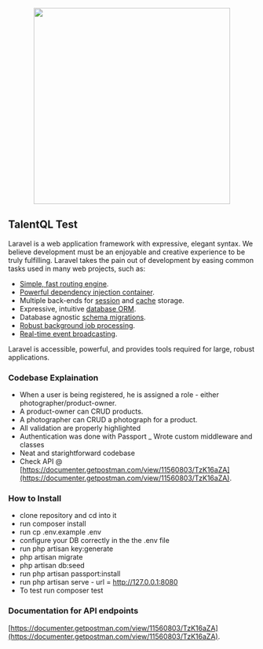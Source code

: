 <p align="center"><a href="https://laravel.com" target="_blank"><img src="https://raw.githubusercontent.com/laravel/art/master/logo-lockup/5%20SVG/2%20CMYK/1%20Full%20Color/laravel-logolockup-cmyk-red.svg" width="400"></a></p>



## TalentQL Test

Laravel is a web application framework with expressive, elegant syntax. We believe development must be an enjoyable and creative experience to be truly fulfilling. Laravel takes the pain out of development by easing common tasks used in many web projects, such as:

- [Simple, fast routing engine](https://laravel.com/docs/routing).
- [Powerful dependency injection container](https://laravel.com/docs/container).
- Multiple back-ends for [session](https://laravel.com/docs/session) and [cache](https://laravel.com/docs/cache) storage.
- Expressive, intuitive [database ORM](https://laravel.com/docs/eloquent).
- Database agnostic [schema migrations](https://laravel.com/docs/migrations).
- [Robust background job processing](https://laravel.com/docs/queues).
- [Real-time event broadcasting](https://laravel.com/docs/broadcasting).

Laravel is accessible, powerful, and provides tools required for large, robust applications.


### Codebase Explaination

- When a user is being registered, he is assigned a role - either photographer/product-owner.
- A product-owner can CRUD products.
- A photographer can CRUD a photograph for a product.
- All validation are properly highlighted
- Authentication was done with Passport
_ Wrote custom middleware and classes
- Neat and starightforward codebase
- Check API @ [https://documenter.getpostman.com/view/11560803/TzK16aZA](https://documenter.getpostman.com/view/11560803/TzK16aZA).


### How to Install

- clone repository and cd into it
- run composer install
- run cp .env.example .env
- configure your DB correctly in the the .env file
- run php artisan key:generate
- php artisan migrate
- php artisan db:seed
- run php artisan passport:install
- run php artisan serve - url = http://127.0.0.1:8080
- To test run composer test


### Documentation for API endpoints

[https://documenter.getpostman.com/view/11560803/TzK16aZA](https://documenter.getpostman.com/view/11560803/TzK16aZA).

